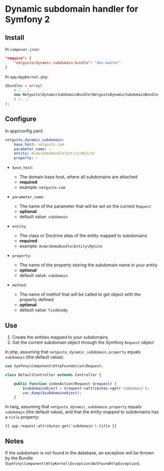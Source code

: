 # Dynamic subdomain handler for Symfony 2

## Install

In `composer.json`:

```json
"require": {
    "netgusto/dynamic-subdomain-bundle": "dev-master"
}
```

In `app/AppKernel.php`:

```php
$bundles = array(
    # [...]
    new Netgusto\DynamicSubdomainBundle\NetgustoDynamicSubdomainBundle(),
    # [...]
);
```

## Configure

In app/config.yaml

```yaml
netgusto_dynamic_subdomain:
    base_host: netgusto.com
    parameter_name: ~
    entity: Acme\DemoBundle\Entity\MySite
    property: ~
```

* `base_host`:

    * The domain base host, where all subdomains are attached
    * **required**
    * example: `netgusto.com`

* `parameter_name`:

    * The name of the parameter that will be set on the current `Request`
    * **optional**
    * default value: `subdomain`

* `entity`:
    
    * The class or Doctrine alias of the entity mapped to subdomains
    * **required**
    * example: `Acme\DemoBundle\Entity\MySite`

* `property`:
    
    * The name of the property storing the subdomain name in your entity
    * **optional**
    * default value: `subdomain`

* `method`:

    * The name of methof that will be called to get object with the property defined
    * **optional**
    * default value: `findOneBy`

## Use

1. Create the entities mapped to your subdomains
2. Get the current subdomain object through the Symfony `Request` object

In php, assuming that `netgusto_dynamic_subdomain.property` equals `subdomain` (the default value):

```php
use Symfony\Component\HttpFoundation\Request;

class DefaultController extends Controller {

    public function indexAction(Request $request) {
        $subdomainobject = $request->attributes->get('subdomain');
        var_dump($subdomainobject);
    }

```

In twig, assuming that `netgusto_dynamic_subdomain.property` equals `subdomain` (the default value), and that the entity mapped to subdomains has a `title` property:

```twig
{{ app.request.attributes.get('subdomain').title }}
```

## Notes

If the subdomain is not found in the database, an exception will be thrown by the Bundle (`Symfony\Component\HttpKernel\Exception\NotFoundHttpException`).
